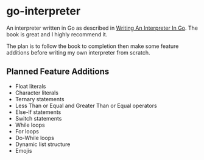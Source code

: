 # go-interpreter

An interpreter written in Go as described in [Writing An Interpreter In Go](https://interpreterbook.com/). The book is great and I highly recommend it.

The plan is to follow the book to completion then make some feature additions before writing my own interpreter from scratch.

## Planned Feature Additions
* Float literals
* Character literals
* Ternary statements
* Less Than or Equal and Greater Than or Equal operators
* Else-If statements
* Switch statements
* While loops
* For loops
* Do-While loops
* Dynamic list structure
* Emojis
